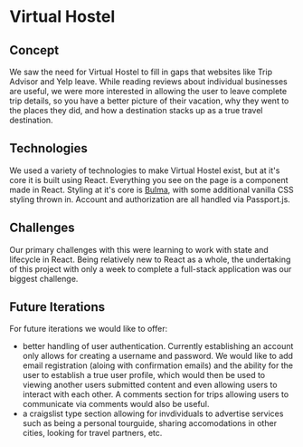 <h1>Virtual Hostel</h1>

<h2>Concept</h2>
We saw the need for Virtual Hostel to fill in gaps that websites like Trip Advisor and Yelp leave.  While reading reviews about individual businesses are useful, we were more interested in allowing the user to leave complete trip details, so you have a better picture of their vacation, why they went to the places they did, and how a destination stacks up as a true travel destination.

<h2>Technologies</h2>
We used a variety of technologies to make Virtual Hostel exist, but at it's core it is built using React.  Everything you see on the page is a component made in React.  Styling at it's core is <a href="https://bulma.io/">Bulma</a>, with some additional vanilla CSS styling thrown in.  Account and authorization are all handled via Passport.js.

<h2>Challenges</h2>
Our primary challenges with this were learning to work with state and lifecycle in React.  Being relatively new to React as a whole, the undertaking of this project with only a week to complete a full-stack application was our biggest challenge.

<h2>Future Iterations</h2>
For future iterations we would like to offer:
<ul>
  <li>better handling of user authentication.  Currently establishing an account only allows for creating a username and password.  We would like to add email registration (aloing with confirmation emails) and the ability for the user to establish a true user profile, which would then be used to viewing another users submitted content and even allowing users to interact with each other.  A comments section for trips allowing users to communicate via comments would also be useful.</li>

<li>a craigslist type section allowing for invdividuals to advertise services such as being a personal tourguide, sharing accomodations in other cities, looking for travel partners, etc.</li>

